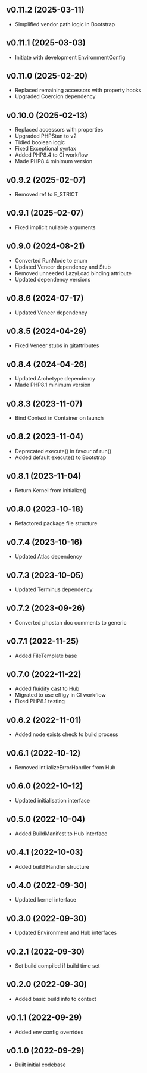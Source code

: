 ## v0.11.2 (2025-03-11)
* Simplified vendor path logic in Bootstrap

## v0.11.1 (2025-03-03)
* Initiate with development EnvironmentConfig

## v0.11.0 (2025-02-20)
* Replaced remaining accessors with property hooks
* Upgraded Coercion dependency

## v0.10.0 (2025-02-13)
* Replaced accessors with properties
* Upgraded PHPStan to v2
* Tidied boolean logic
* Fixed Exceptional syntax
* Added PHP8.4 to CI workflow
* Made PHP8.4 minimum version

## v0.9.2 (2025-02-07)
* Removed ref to E_STRICT

## v0.9.1 (2025-02-07)
* Fixed implicit nullable arguments

## v0.9.0 (2024-08-21)
* Converted RunMode to enum
* Updated Veneer dependency and Stub
* Removed unneeded LazyLoad binding attribute
* Updated dependency versions

## v0.8.6 (2024-07-17)
* Updated Veneer dependency

## v0.8.5 (2024-04-29)
* Fixed Veneer stubs in gitattributes

## v0.8.4 (2024-04-26)
* Updated Archetype dependency
* Made PHP8.1 minimum version

## v0.8.3 (2023-11-07)
* Bind Context in Container on launch

## v0.8.2 (2023-11-04)
* Deprecated execute() in favour of run()
* Added default execute() to Bootstrap

## v0.8.1 (2023-11-04)
* Return Kernel from initialize()

## v0.8.0 (2023-10-18)
* Refactored package file structure

## v0.7.4 (2023-10-16)
* Updated Atlas dependency

## v0.7.3 (2023-10-05)
* Updated Terminus dependency

## v0.7.2 (2023-09-26)
* Converted phpstan doc comments to generic

## v0.7.1 (2022-11-25)
* Added FileTemplate base

## v0.7.0 (2022-11-22)
* Added fluidity cast to Hub
* Migrated to use effigy in CI workflow
* Fixed PHP8.1 testing

## v0.6.2 (2022-11-01)
* Added node exists check to build process

## v0.6.1 (2022-10-12)
* Removed intiializeErrorHandler from Hub

## v0.6.0 (2022-10-12)
* Updated initialisation interface

## v0.5.0 (2022-10-04)
* Added BuildManifest to Hub interface

## v0.4.1 (2022-10-03)
* Added build Handler structure

## v0.4.0 (2022-09-30)
* Updated kernel interface

## v0.3.0 (2022-09-30)
* Updated Environment and Hub interfaces

## v0.2.1 (2022-09-30)
* Set build compiled if build time set

## v0.2.0 (2022-09-30)
* Added basic build info to context

## v0.1.1 (2022-09-29)
* Added env config overrides

## v0.1.0 (2022-09-29)
* Built initial codebase
